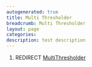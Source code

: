 ```yaml
---
autogenerated: true
title: Multi Thresholder
breadcrumb: Multi Thresholder
layout: page
categories: 
description: test description
---
```


1.  REDIRECT [MultiThresholder](MultiThresholder )
